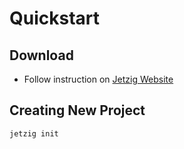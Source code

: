 # Quickstart

## Download

- Follow instruction on [Jetzig Website](https://www.jetzig.dev/downloads.html)

## Creating New Project

```console
jetzig init
```
